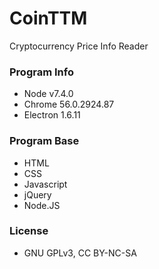 # CoinTTM
Cryptocurrency Price Info Reader

### Program Info
- Node v7.4.0
- Chrome 56.0.2924.87
- Electron 1.6.11

### Program Base
- HTML
- CSS
- Javascript
- jQuery
- Node.JS

### License
- GNU GPLv3, CC BY-NC-SA
